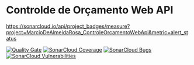 # Controlde de Orçamento Web API

https://sonarcloud.io/api/project_badges/measure?project=MarcioDeAlmeidaRosa_ControleOrcamentoWebApi&metric=alert_status

[![Quality Gate](https://sonarcloud.io/api/project_badges/measure?project=MarcioDeAlmeidaRosa_ControleOrcamentoWebApi&metric=alert_status)](https://sonarcloud.io/api/project_badges/measure?project=MarcioDeAlmeidaRosa_ControleOrcamentoWebApi&metric=alert_status)
[![SonarCloud Coverage](https://sonarcloud.io/api/project_badges/measure?project=MarcioDeAlmeidaRosa_ControleOrcamentoWebApi&metric=coverage)](https://sonarcloud.io/api/project_badges/measure?project=MarcioDeAlmeidaRosa_ControleOrcamentoWebApi&metric=coverage)
[![SonarCloud Bugs](https://sonarcloud.io/api/project_badges/measure?project=MarcioDeAlmeidaRosa_ControleOrcamentoWebApi&metric=bugs)](https://sonarcloud.io/api/project_badges/measure?project=MarcioDeAlmeidaRosa_ControleOrcamentoWebApi&metric=bugs)
[![SonarCloud Vulnerabilities](https://sonarcloud.io/api/project_badges/measure?project=MarcioDeAlmeidaRosa_ControleOrcamentoWebApi&metric=vulnerabilities)](https://sonarcloud.io/api/project_badges/measure?project=MarcioDeAlmeidaRosa_ControleOrcamentoWebApi&metric=vulnerabilities)